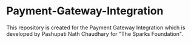 # Payment-Gateway-Integration
This repository is created for the Payment Gateway Integration which is developed by Pashupati Nath Chaudhary for "The Sparks Foundation".
